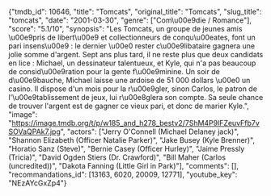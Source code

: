 {"tmdb_id": 10646, "title": "Tomcats", "original_title": "Tomcats", "slug_title": "tomcats", "date": "2001-03-30", "genre": ["Com\u00e9die / Romance"], "score": "5.1/10", "synopsis": "Les Tomcats, un groupe de jeunes amis \u00e9pris de libert\u00e9 et collectionneurs de conqu\u00eates, font un pari insens\u00e9 : le dernier \u00e0 rester c\u00e9libataire gagnera une jolie somme d'argent. Sept ans plus tard, il ne reste plus que deux candidats en lice : Michael, un dessinateur talentueux, et Kyle, qui n'a pas beaucoup de consid\u00e9ration pour la gente f\u00e9minine. Un soir de d\u00e9bauche, Michael laisse une ardoise de 51 000 dollars \u00e0 un casino. Il dispose d'un mois pour la r\u00e9gler, sinon Carlos, le patron de l'\u00e9tablissement de jeux, lui r\u00e8glera son compte. Sa seule chance de trouver l'argent est de gagner ce vieux pari, et donc de marier Kyle.", "image": "https://image.tmdb.org/t/p/w185_and_h278_bestv2/7ShM4P9lFZeuvFfb7vSOVaQPAk7.jpg", "actors": ["Jerry O'Connell (Michael Delaney jack)", "Shannon Elizabeth (Officer Natalie Parker)", "Jake Busey (Kyle Brenner)", "Horatio Sanz (Steve)", "Bernie Casey (Officer Hurley)", "Jaime Pressly (Tricia)", "David Ogden Stiers (Dr. Crawford)", "Bill Maher (Carlos (uncredited))", "Dakota Fanning (Little Girl in Park)"], "comments": [], "recommandations_id": [13163, 6020, 20009, 12771], "youtube_key": "NEzAYcGxZp4"}
